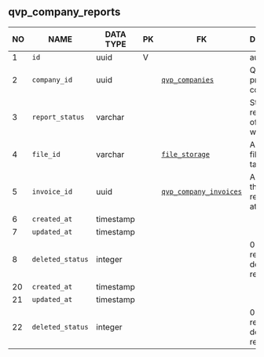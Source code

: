 qvp_company_reports
----------------------------


NO | NAME | DATA TYPE | PK | FK | DESCRIPTION  | COMMENTS          
---|------|-----------|----|----|--------------|----------
1|`id` | uuid | V |  | autogen
2|`company_id` | uuid |  | [`qvp_companies`](qvp_companies.md) | QVP service provider company
3|`report_status` | varchar |  |  | Status of the report. One of: accepted, waiting.
4|`file_id` | varchar |  | [`file_storage`](file_storage.md) | A reference to file_storage table.
5|`invoice_id` | uuid |  | [`qvp_company_invoices`](qvp_company_invoices.md) | An invoice that this report is attached to.
6|`created_at` | timestamp |  |  | 
7|`updated_at` | timestamp |  |  | 
8|`deleted_status` | integer |  |  | 0 - active record, 1 - deleted record.
20|`created_at` | timestamp |  |  | 
21|`updated_at` | timestamp |  |  | 
22|`deleted_status` | integer |  |  | 0 - active record, 1 - deleted record.
